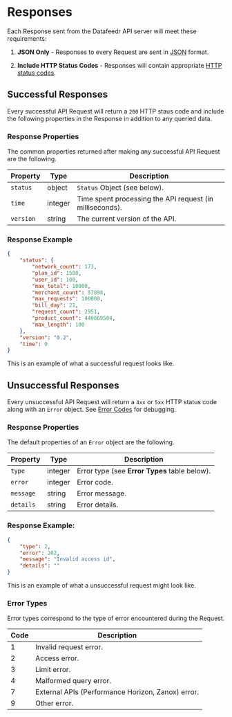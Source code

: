 # Responses

Each Response sent from the Datafeedr API server will meet these requirements:

1. **JSON Only** - Responses to every Request are sent in [JSON](https://en.wikipedia.org/wiki/JSON) format.

1. **Include HTTP Status Codes** - Responses will contain appropriate [HTTP status codes](https://en.wikipedia.org/wiki/List_of_HTTP_status_codes).


## Successful Responses

Every successful API Request will return a `200` HTTP staus code and include the following properties in the Response in addition to any queried data.

### Response Properties

The common properties returned after making any successful API Request are the following.

Property | Type | Description
---|---|---
`status` | object | `Status` Object (see below).
`time` | integer | Time spent processing the API request (in milliseconds).
`version` | string | The current version of the API.

### Response Example

```json
{
    "status": {
        "network_count": 173,
        "plan_id": 1500,
        "user_id": 100,
        "max_total": 10000,
        "merchant_count": 57898,
        "max_requests": 100000,
        "bill_day": 21,
        "request_count": 2951,
        "product_count": 449069504,
        "max_length": 100
    },
    "version": "0.2",
    "time": 0
}
```

This is an example of what a successful request looks like.


## Unsuccessful Responses

Every unsuccessful API Request will return a `4xx` or `5xx` HTTP status code along with an `Error` object. See [Error Codes](#error-codes) for debugging.

### Response Properties

The default properties of an `Error` object are the following.

Property | Type| Description
---|---|---
`type` | integer| Error type (see **Error Types** table below).
`error` | integer | Error code.
`message` | string | Error message.
`details`| string | Error details.


### Response Example:

```json
{
	"type": 2,
	"error": 202,
	"message": "Invalid access id",
	"details": ""
}
```

This is an example of what a unsuccessful request might look like.


### Error Types

Error types correspond to the type of error encountered during the Request.

Code | Description
---|---
1 | Invalid request error.
2 | Access error.
3 | Limit error.
4 | Malformed query error.
7 | External APIs (Performance Horizon, Zanox) error.
9 | Other error.
